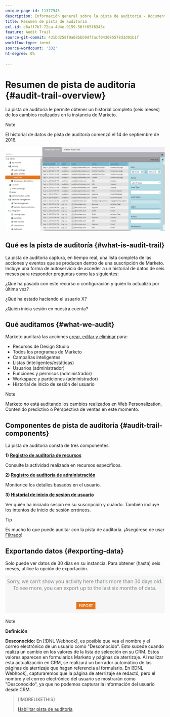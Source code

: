 ```yaml
---
unique-page-id: 11377945
description: Información general sobre la pista de auditoría - Documentos de Marketo - Documentación del producto
title: Resumen de pista de auditoría
exl-id: e8aff7b7-72ca-4d4e-9159-56ff65f6345c
feature: Audit Trail
source-git-commit: 431bd258f9a68bbb9df7acf043085578d3d91b1f
workflow-type: tm+mt
source-wordcount: '332'
ht-degree: 0%

---
```


# Resumen de pista de auditoría {#audit-trail-overview}

La pista de auditoría le permite obtener un historial completo (seis meses) de los cambios realizados en la instancia de Marketo.

>[!NOTE]
>
>El historial de datos de pista de auditoría comenzó el 14 de septiembre de 2016.

![](assets/audit-trail-overview-1.png)

## Qué es la pista de auditoría {#what-is-audit-trail}

La pista de auditoría captura, en tiempo real, una lista completa de las acciones y eventos que se producen dentro de una suscripción de Marketo. Incluye una forma de autoservicio de acceder a un historial de datos de seis meses para responder preguntas como las siguientes:

¿Qué ha pasado con este recurso o configuración y quién lo actualizó por última vez?

¿Qué ha estado haciendo el usuario X?

¿Quién inicia sesión en nuestra cuenta?

## Qué auditamos {#what-we-audit}

Marketo auditará las acciones [crear, editar y eliminar](/help/marketo/product-docs/administration/audit-trail/change-details-in-audit-trail.md) para:

* Recursos de Design Studio
* Todos los programas de Marketo
* Campañas inteligentes
* Listas (inteligentes/estáticas)
* Usuarios (administrador)
* Funciones y permisos (administrador)
* Workspace y particiones (administrador)
* Historial de inicio de sesión del usuario

>[!NOTE]
>
>Marketo _no_ está auditando los cambios realizados en Web Personalization, Contenido predictivo o Perspectiva de ventas en este momento.

## Componentes de pista de auditoría {#audit-trail-components}

La pista de auditoría consta de tres componentes.

**1) [Registro de auditoría de recursos](/help/marketo/product-docs/administration/audit-trail/change-details-in-audit-trail.md#asset-audit-trail)**

Consulte la actividad realizada en recursos específicos.

**2) [Registro de auditoría de administración](/help/marketo/product-docs/administration/audit-trail/change-details-in-audit-trail.md#admin-audit-trail)**

Monitorice los detalles basados en el usuario.

**3) [Historial de inicio de sesión de usuario](/help/marketo/product-docs/administration/audit-trail/user-login-history.md)**

Ver quién ha iniciado sesión en su suscripción y cuándo. También incluye los intentos de inicio de sesión erróneos.

>[!TIP]
>
>Es mucho lo que puede auditar con la pista de auditoría. ¡Asegúrese de usar [Filtrado](/help/marketo/product-docs/administration/audit-trail/filtering-in-audit-trail.md)!

## Exportando datos {#exporting-data}

Solo puede ver datos de 30 días en su instancia. Para obtener (hasta) seis meses, utilice la opción de exportación.

![](assets/two.png)

>[!NOTE]
>
>**Definición**
>
>**Desconocido:** En [!DNL Webhook], es posible que vea el nombre y el correo electrónico de un usuario como &quot;Desconocido&quot;. Esto sucede cuando realiza un cambio en los valores de la lista de selección en su CRM. Estos valores aparecen en formularios Marketo y páginas de aterrizaje. Al realizar esta actualización en CRM, se realizará un borrador automático de las páginas de aterrizaje que hagan referencia al formulario. En [!DNL Webhook], capturaremos que la página de aterrizaje se redactó, pero el nombre y el correo electrónico del usuario se mostrarán como &quot;Desconocido&quot;, ya que no podemos capturar la información del usuario desde CRM.

>[!MORELIKETHIS]
>
>[Habilitar pista de auditoría](/help/marketo/product-docs/administration/audit-trail/enable-audit-trail.md)
